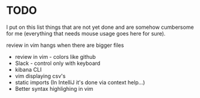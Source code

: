 # TODO

I put on this list things that are not yet done and are somehow cumbersome for me (everything that needs mouse usage goes here for sure).

review in vim hangs when there are bigger files
- review in vim - colors like github
- Slack - control only with keyboard
- kibana CLI
- vim displaying csv's
- static imports (In IntelliJ it's done via context help...)
- Better syntax highlighing in vim
